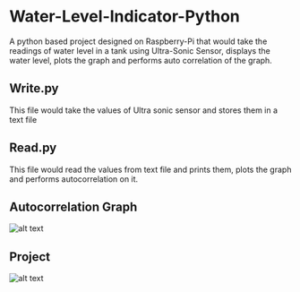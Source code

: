 # Water-Level-Indicator-Python
A python based project designed on Raspberry-Pi that would take the readings of water level in a tank using Ultra-Sonic Sensor, displays the water level, plots the graph and performs auto correlation of the graph.

## Write.py
This file would take the values of Ultra sonic sensor and stores them in a text file

## Read.py
This file would read the values from text file and prints them, plots the graph and performs autocorrelation on it.

## Autocorrelation Graph
![alt text](https://github.com/syedmurtazali/Water-Level-Indicator-Python/blob/main/Autocorrelation_graph.png)

## Project
![alt text](https://github.com/syedmurtazali/Water-Level-Indicator-Python/blob/main/Hardware_Image.png)
